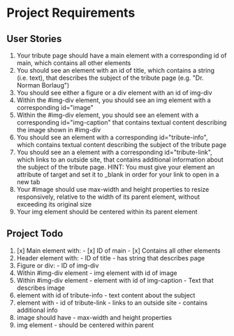 # Project Requirements

## User Stories

1. Your tribute page should have a main element with a corresponding id of main, which contains all other elements
2. You should see an element with an id of title, which contains a string (i.e. text), that describes the subject of the tribute page (e.g. "Dr. Norman Borlaug")
3. You should see either a figure or a div element with an id of img-div
4. Within the #img-div element, you should see an img element with a corresponding id="image"
5. Within the #img-div element, you should see an element with a corresponding id="img-caption" that contains textual content describing the image shown in #img-div
6. You should see an element with a corresponding id="tribute-info", which contains textual content describing the subject of the tribute page
7. You should see an a element with a corresponding id="tribute-link", which links to an outside site, that contains additional information about the subject of the tribute page. HINT: You must give your element an attribute of target and set it to _blank in order for your link to open in a new tab
8. Your #image should use max-width and height properties to resize responsively, relative to the width of its parent element, without exceeding its original size
9. Your img element should be centered within its parent element

## Project Todo

  1. [x] Main element with:
    - [x] ID of main
    - [x] Contains all other elements
  2. Header element with:
    - ID of title
    - has string that describes page
  3. Figure or div:
    - ID of img-div
  4. Within #img-div element
    - img element with id of image
  5. Within #img-div element
    - element with id of img-caption
    - Text that describes image
  6. element with id of tribute-info
    - text content about the subject
  7. element with
    - id of tribute-link
    - links to an outside site
    - contains additional info
  8. image should have
    - max-width and height properties
  9. img element
    - should be centered within parent
